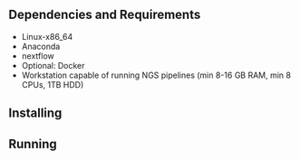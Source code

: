 ## Dependencies and Requirements

- Linux-x86_64
- Anaconda
- nextflow
- Optional: Docker 
- Workstation capable of running NGS pipelines (min 8-16 GB RAM, min 8 CPUs, 1TB HDD)

## Installing

## Running
